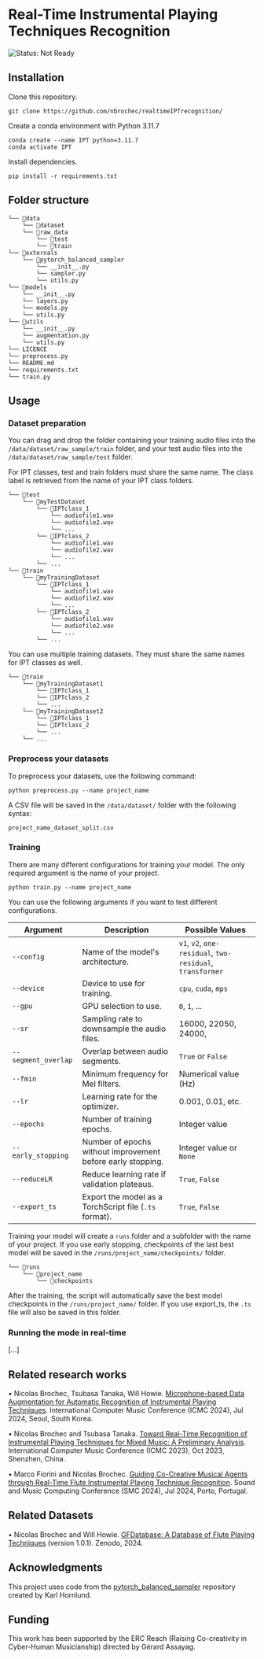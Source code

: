# Real-Time Instrumental Playing Techniques Recognition

![Status: Not Ready](https://img.shields.io/badge/status-not%20ready-red)

## Installation
Clone this repository.
```
git clone https://github.com/nbrochec/realtimeIPTrecognition/
```
Create a conda environment with Python 3.11.7
```
conda create --name IPT python=3.11.7
conda activate IPT
```
Install dependencies.
```
pip install -r requirements.txt
```

## Folder structure

```
└── 📁data
    └── 📁dataset
    └── 📁raw_data
        └── 📁test
        └── 📁train
└── 📁externals
    └── 📁pytorch_balanced_sampler
        └── __init__.py
        └── sampler.py
        └── utils.py
└── 📁models
    └── __init__.py
    └── layers.py
    └── models.py
    └── utils.py
└── 📁utils
    └── __init__.py
    └── augmentation.py
    └── utils.py
└── LICENCE
└── preprocess.py
└── README.md
└── requirements.txt
└── train.py
```

## Usage
### Dataset preparation

You can drag and drop the folder containing your training audio files into the `/data/dataset/raw_sample/train` folder, and your test audio files into the `/data/dataset/raw_sample/test` folder.

For IPT classes, test and train folders must share the same name. The class label is retrieved from the name of your IPT class folders.
```
└── 📁test
    └── 📁myTestDataset
        └── 📁IPTclass_1
            └── audiofile1.wav
            └── audiofile2.wav
            └── ...
        └── 📁IPTclass_2
            └── audiofile1.wav
            └── audiofile2.wav
            └── ...
        └── ...
└── 📁train
    └── 📁myTrainingDataset
        └── 📁IPTclass_1
            └── audiofile1.wav
            └── audiofile2.wav
            └── ...
        └── 📁IPTclass_2
            └── audiofile1.wav
            └── audiofile2.wav
            └── ...
        └── ...
```

You can use multiple training datasets. They must share the same names for IPT classes as well.

```
└── 📁train
    └── 📁myTrainingDataset1
        └── 📁IPTclass_1
        └── 📁IPTclass_2
        └── ...
    └── 📁myTrainingDataset2
        └── 📁IPTclass_1
        └── 📁IPTclass_2
        └── ...
    └── ...
```

### Preprocess your datasets
To preprocess your datasets, use the following command:
```
python preprocess.py --name project_name
```

A CSV file will be saved in the `/data/dataset/` folder with the following syntax:
```
project_name_dataset_split.csv
```

### Training
There are many different configurations for training your model. The only required argument is the name of your project.
```
python train.py --name project_name
```
You can use the following arguments if you want to test different configurations.

| Argument            | Description                                                         | Possible Values                |
|---------------------|---------------------------------------------------------------------|--------------------------------|
| `--config`          | Name of the model's architecture.                                  | `v1`, `v2`, `one-residual`, `two-residual`, `transformer`|
| `--device`          | Device to use for training.                                        | `cpu`, `cuda`, `mps`           |
| `--gpu`             | GPU selection to use.                                              | `0`, `1`, ...                  |
| `--sr`              | Sampling rate to downsample the audio files.                        | 16000, 22050, 24000, |
| `--segment_overlap` | Overlap between audio segments.                                    | `True` or `False`        |
| `--fmin`            | Minimum frequency for Mel filters.                                 | Numerical value (Hz)           |
| `--lr`              | Learning rate for the optimizer.                                   | 0.001, 0.01, etc.              |
| `--epochs`          | Number of training epochs.                                         | Integer value                  |
| `--early_stopping`  | Number of epochs without improvement before early stopping.         | Integer value or `None`        |
| `--reduceLR`        | Reduce learning rate if validation plateaus.                       | `True`, `False`                |
| `--export_ts`       | Export the model as a TorchScript file (`.ts` format).              | `True`, `False`                |

Training your model will create a `runs` folder and a subfolder with the name of your project.
If you use early stopping, checkpoints of the last best model will be saved in the `/runs/project_name/checkpoints/` folder.
```
└── 📁runs
    └── 📁project_name
        └── 📁checkpoints
```

After the training, the script will automatically save the best model checkpoints in the `/runs/project_name/` folder.
If you use export_ts, the `.ts` file will also be saved in this folder.

### Running the mode in real-time

[...]

## Related research works
• Nicolas Brochec, Tsubasa Tanaka, Will Howie. [Microphone-based Data Augmentation for Automatic Recognition of Instrumental Playing Techniques](https://hal.science/hal-04642673). International Computer Music Conference (ICMC 2024), Jul 2024, Seoul, South Korea.

• Nicolas Brochec and Tsubasa Tanaka. [Toward Real-Time Recognition of Instrumental Playing Techniques for Mixed Music: A Preliminary Analysis](https://hal.science/hal-04263718). International Computer Music Conference (ICMC 2023), Oct 2023, Shenzhen, China.

• Marco Fiorini and Nicolas Brochec. [Guiding Co-Creative Musical Agents through Real-Time Flute Instrumental Playing Technique Recognition](https://hal.science/hal-04635907). Sound and Music Computing Conference (SMC 2024), Jul 2024, Porto, Portugal.

## Related Datasets
• Nicolas Brochec and Will Howie. [GFDatabase: A Database of Flute Playing Techniques](https://doi.org/10.5281/zenodo.10932398) (version 1.0.1). Zenodo, 2024.

## Acknowledgments

This project uses code from the [pytorch_balanced_sampler](https://github.com/khornlund/pytorch-balanced-sampler) repository created by Karl Hornlund.

## Funding

This work has been supported by the ERC Reach (Raising Co-creativity in Cyber-Human Musicianship) directed by Gérard Assayag.

